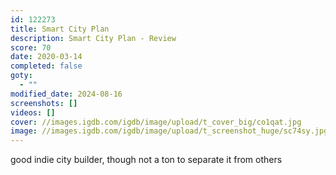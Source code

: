 ```yaml
---
id: 122273
title: Smart City Plan
description: Smart City Plan - Review
score: 70
date: 2020-03-14
completed: false
goty:
  - ""
modified_date: 2024-08-16
screenshots: []
videos: []
cover: //images.igdb.com/igdb/image/upload/t_cover_big/co1qat.jpg
image: //images.igdb.com/igdb/image/upload/t_screenshot_huge/sc74sy.jpg
---
```

good indie city builder, though not a ton to separate it from others